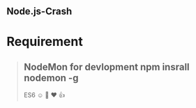 ## Node.js-Crash

# Requirement
> ## NodeMon for devlopment npm insrall nodemon -g 
> ES6
> :relaxed:
> :purple_heart:
> :heart:
> :thumbsup:
